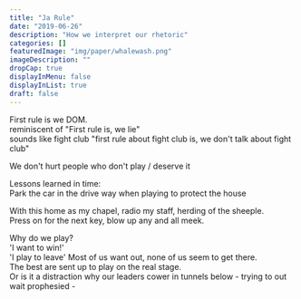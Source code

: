 ```yaml
---
title: "Ja Rule"
date: "2019-06-26"
description: "How we interpret our rhetoric"
categories: []
featuredImage: "img/paper/whalewash.png"
imageDescription: ""
dropCap: true
displayInMenu: false
displayInList: true
draft: false
---
```


First rule is we DOM.  
reminiscent of "First rule is, we lie"  
sounds like fight club "first rule about fight club is, we don't talk about fight club"  

We don't hurt people who don't play / deserve it  


Lessons learned in time:  
Park the car in the drive way when playing to protect the house  

With this home as my chapel, radio my staff, herding of the sheeple.  
Press on for the next key, blow up any and all meek.  


Why do we play?  
'I want to win!'  
'I play to leave'
Most of us want out, none of us seem to get there.  
The best are sent up to play on the real stage.  
Or is it a distraction why our leaders cower in tunnels below - trying to out wait prophesied -